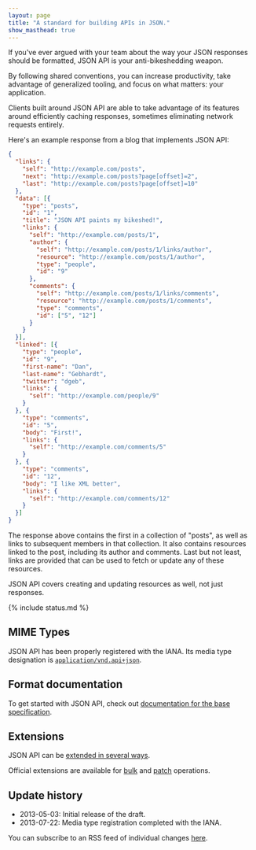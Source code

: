 ```yaml
---
layout: page
title: "A standard for building APIs in JSON."
show_masthead: true
---
```


If you've ever argued with your team about the way your JSON responses
should be formatted, JSON API is your anti-bikeshedding weapon.

By following shared conventions, you can increase productivity,
take advantage of generalized tooling, and focus on what
matters: your application.

Clients built around JSON API are able to take
advantage of its features around efficiently caching responses,
sometimes eliminating network requests entirely.

Here's an example response from a blog that implements JSON API:

```json
{
  "links": {
    "self": "http://example.com/posts",
    "next": "http://example.com/posts?page[offset]=2",
    "last": "http://example.com/posts?page[offset]=10"
  },
  "data": [{
    "type": "posts",
    "id": "1",
    "title": "JSON API paints my bikeshed!",
    "links": {
      "self": "http://example.com/posts/1",
      "author": {
        "self": "http://example.com/posts/1/links/author",
        "resource": "http://example.com/posts/1/author",
        "type": "people",
        "id": "9"
      },
      "comments": {
        "self": "http://example.com/posts/1/links/comments",
        "resource": "http://example.com/posts/1/comments",
        "type": "comments",
        "id": ["5", "12"]
      }
    }
  }],
  "linked": [{
    "type": "people",
    "id": "9",
    "first-name": "Dan",
    "last-name": "Gebhardt",
    "twitter": "dgeb",
    "links": {
      "self": "http://example.com/people/9"
    }
  }, {
    "type": "comments",
    "id": "5",
    "body": "First!",
    "links": {
      "self": "http://example.com/comments/5"
    }
  }, {
    "type": "comments",
    "id": "12",
    "body": "I like XML better",
    "links": {
      "self": "http://example.com/comments/12"
    }
  }]
}
```

The response above contains the first in a collection of "posts", as well as
links to subsequent members in that collection. It also contains resources
linked to the post, including its author and comments. Last but not least,
links are provided that can be used to fetch or update any of these
resources.

JSON API covers creating and updating resources as well, not just responses.

{% include status.md %}

## MIME Types <a href="#mime-types" id="mime-types" class="headerlink"></a>

JSON API has been properly registered with the IANA. Its media
type designation is [`application/vnd.api+json`](http://www.iana.org/assignments/media-types/application/vnd.api+json).

## Format documentation <a href="#format-documentation" id="format-documentation" class="headerlink"></a>

To get started with JSON API, check out [documentation for the base
specification](/format).

## Extensions <a href="#extensions" id="extensions" class="headerlink"></a>

JSON API can be [extended in several ways](/extensions).

Official extensions are available for [bulk](/extensions/bulk/) and
[patch](/extensions/patch/) operations.

## Update history <a href="#update-history" id="update-history" class="headerlink"></a>

- 2013-05-03: Initial release of the draft.
- 2013-07-22: Media type registration completed with the IANA.

You can subscribe to an RSS feed of individual changes [here](https://github.com/json-api/json-api/commits.atom).

